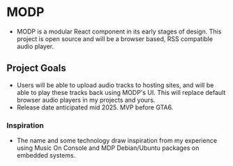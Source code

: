 # MODP
- MODP is a modular React component in its early stages of design. This project is open source and will be a browser based, RSS compatible audio player.

## Project Goals
- Users will be able to upload audio tracks to hosting sites, and will be able to play these tracks back using MODP's UI. This will replace default browser audio players in my projects and yours.
- Release date anticipated mid 2025. MVP before GTA6.

### Inspiration
- The name and some technology draw inspiration from my experience using Music On Console and MDP Debian/Ubuntu packages on embedded systems.

